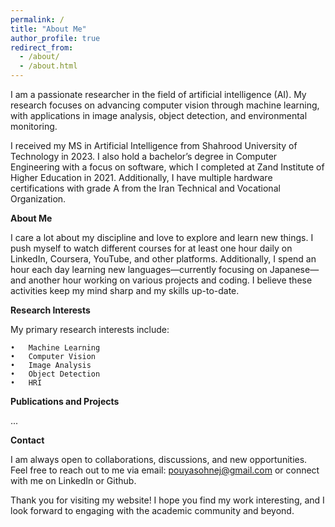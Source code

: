 ```yaml
---
permalink: /
title: "About Me"
author_profile: true
redirect_from: 
  - /about/
  - /about.html
---
```


I am a passionate researcher in the field of artificial intelligence (AI). My research focuses on advancing computer vision through machine learning, with applications in image analysis, object detection, and environmental monitoring. 

I received my MS in Artificial Intelligence from Shahrood University of Technology in 2023. I also hold a bachelor’s degree in Computer Engineering with a focus on software, which I completed at Zand Institute of Higher Education in 2021. Additionally, I have multiple hardware certifications with grade A from the Iran Technical and Vocational Organization.

**About Me**

I care a lot about my discipline and love to explore and learn new things. I push myself to watch different courses for at least one hour daily on LinkedIn, Coursera, YouTube, and other platforms. Additionally, I spend an hour each day learning new languages—currently focusing on Japanese—and another hour working on various projects and coding. I believe these activities keep my mind sharp and my skills up-to-date.

**Research Interests**

My primary research interests include:

	•	Machine Learning
	•	Computer Vision
	•	Image Analysis
	•	Object Detection
	•	HRI
 

**Publications and Projects**

...

**Contact**

I am always open to collaborations, discussions, and new opportunities. Feel free to reach out to me via email: pouyasohnej@gmail.com or connect with me on LinkedIn or Github.

Thank you for visiting my website! I hope you find my work interesting, and I look forward to engaging with the academic community and beyond.


